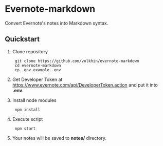 # Evernote-markdown

Convert Evernote's notes into Markdown syntax.

## Quickstart

1. Clone repository

        git clone https://github.com/volkhin/evernote-markdown
        cd evernote-markdown
        cp .env.example .env

2. Get Developer Token at https://www.evernote.com/api/DeveloperToken.action
    and put it into **.env**.
3. Install node modules

        npm install

4. Execute script

        npm start

5. Your notes will be saved to **notes/** directory.
